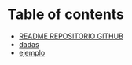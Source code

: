 # Table of contents

* [README REPOSITORIO GITHUB](README.md)
* [dadas](https://www.google.com)
* [ejemplo](ejemplo.md)
